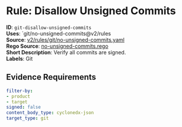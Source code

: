 # Rule: Disallow Unsigned Commits

**ID**: `git-disallow-unsigned-commits`  
**Uses**: `git/no-unsigned-commits@v2/rules  
**Source**: [v2/rules/git/no-unsigned-commits.yaml](https://github.com/scribe-public/sample-policies/v2/rules/git/no-unsigned-commits.yaml)  
**Rego Source**: [no-unsigned-commits.rego](https://github.com/scribe-public/sample-policies/v2/rules/git/no-unsigned-commits.rego)  
**Short Description**: Verify all commits are signed.  
**Labels**: Git

## Evidence Requirements

```yaml
filter-by:
- product
- target
signed: false
content_body_type: cyclonedx-json
target_type: git
```
